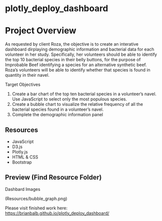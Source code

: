 # plotly_deploy_dashboard

# Project Overview

As requested by client Roza, the objective is to create an interative dashboard dirplaying demographic information and bacterial data for each volunteer in her study. 
Specifically, her volunteers should be able to identify the top 10 bacterial species in their belly buttons, for the purpose of Improbable Beef identifying a species for an alternative synthetic beef. Roza’s volunteers will be able to identify whether that species is found in quantity in their navel.

Target Objectives

1. Create a bar chart of the top ten bacterial species in a volunteer’s navel. Use JavaScript to select only the most populous species.
2. Create a bubble chart to visualize the relative frequency of all the bacterial species found in a volunteer’s navel.
3. Complete the demographic information panel

## Resources 

* JavaScript
* D3.js
* Plotly.js
* HTML & CSS
* Bootstrap

## Preview (Find Resource Folder)

Dashbard Images

(Resources/bubble_graph.png)

Please visit finished work here: https://brianbalb.github.io/plotly_deploy_dashboard/
